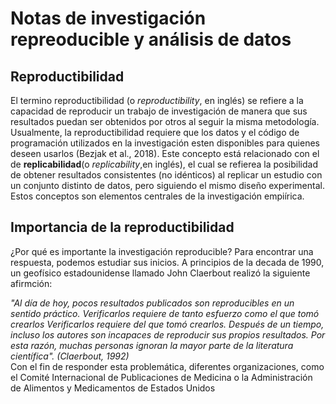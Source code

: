 # Notas de  investigación repreoducible y análisis de datos

##  Reproductibilidad

El termino reproductibilidad (o *reproductibility*, en inglés) se refiere  a la capacidad de reproducir un trabajo de investigación de manera  que sus resultados puedan ser obtenidos por otros al seguir la misma metodología. Usualmente, la reproductibilidad requiere  que los datos y el código de programación  utilizados en la investigación esten disponibles para quienes deseen usarlos (Bezjak et al., 2018). Este concepto está  relacionado con el de **replicabilidad**(o *replicability*,en inglés), el cual se refierea la posibilidad de obtener resultados consistentes (no idénticos) al replicar un estudio con un conjunto distinto de datos, pero siguiendo el mismo diseño experimental. Estos  conceptos son elementos centrales de la investigación empiírica.

## Importancia de la reproductibilidad
¿Por qué es  importante la investigación reproducible? Para encontrar una respuesta, podemos estudiar sus inicios. A principios de la decada de  1990, un geofísico estadounidense llamado John Claerbout realizó la siguiente afirmción:

*"Al día de hoy, pocos resultados publicados son reproducibles en un sentido práctico. Verificarlos requiere de tanto esfuerzo como el que tomó crearlos Verificarlos requiere del que tomó crearlos. Después de un tiempo, incluso los autores son incapaces de reproducir sus propios resultados. Por esta razón, muchas personas ignoran la mayor parte de la literatura científica". (Claerbout, 1992)*  
Con el fin de responder esta problemática, diferentes organizaciones, como el Comité Internacional de Publicaciones de Medicina o la Administración de Alimentos y Medicamentos de Estados Unidos 

